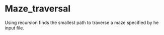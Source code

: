 # Maze_traversal
Using recursion finds the smallest path to traverse a maze specified by he input file.
